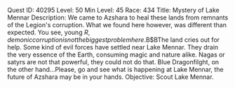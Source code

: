 Quest ID: 40295
Level: 50
Min Level: 45
Race: 434
Title: Mystery of Lake Mennar
Description: We came to Azshara to heal these lands from remnants of the Legion's corruption. What we found here however, was different than expected. You see, young $R, demonic corruption is not the biggest problem here.$B$BThe land cries out for help. Some kind of evil forces have settled near Lake Mennar. They drain the very essence of the Earth, consuming magic and nature alike. Nagas or satyrs are not that powerful, they could not do that. Blue Dragonfilght, on the other hand...Please, go and see what is happening at Lake Mennar, the future of Azshara may be in your hands.
Objective: Scout Lake Mennar.
